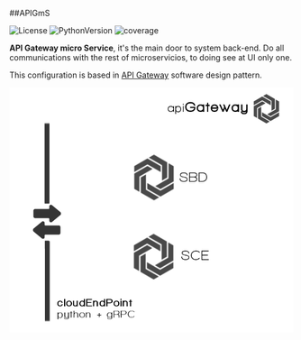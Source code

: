 ##APIGmS

![License](http://img.shields.io/badge/license-GPLv3-blue.svg)
![PythonVersion](https://img.shields.io/badge/python-2.7-blue.svg)
![coverage](https://img.shields.io/badge/coverage-0%25-red.svg)


**API Gateway micro Service**, it's the main door to system back-end. Do all communications with the rest
of microservicios, to doing see at UI only one.

This configuration is based in [API Gateway](http://microservices.io/patterns/apigateway.html) software design pattern.


![](apigateway.png)
